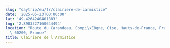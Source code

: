 ```yaml
---
slug: "daytrip/eu/fr/clairiere-de-larmistice"
date: '2025-05-23T00:00:00'
lat: '49.4264240401883'
lng: '2.8903327160644494'
location: "Route du Carandeau, Compi\xE8gne, Oise, Hauts-de-France, France m\xE9tropolitaine,\
  \ 60200, France"
title: Clairiere de l'Armistice
---
```



